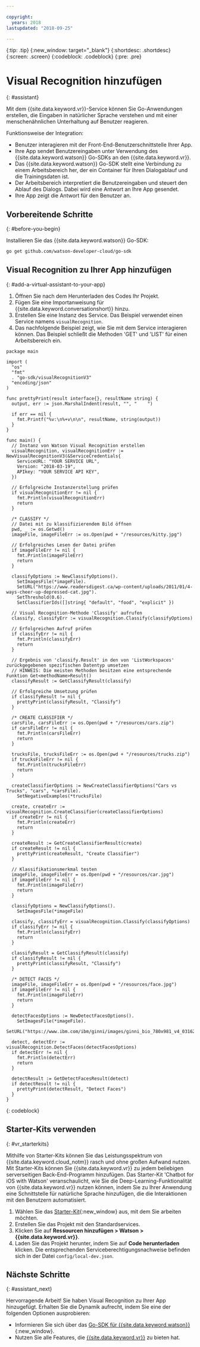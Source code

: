 ```yaml
---

copyright:
  years: 2018
lastupdated: "2018-09-25"

---
```


{:tip: .tip}
{:new_window: target="_blank"}
{:shortdesc: .shortdesc}
{:screen: .screen}
{:codeblock: .codeblock}
{:pre: .pre}

# Visual Recognition hinzufügen
{: #assistant}

Mit dem {{site.data.keyword.vr}}-Service können Sie Go-Anwendungen erstellen, die Eingaben in natürlicher Sprache verstehen und mit einer menschenähnlichen Unterhaltung auf Benutzer reagieren.

Funktionsweise der Integration:

* Benutzer interagieren mit der Front-End-Benutzerschnittstelle Ihrer App.
* Ihre App sendet Benutzereingaben unter Verwendung des {{site.data.keyword.watson}} Go-SDKs an den {{site.data.keyword.vr}}.
* Das {{site.data.keyword.watson}} Go-SDK stellt eine Verbindung zu einem Arbeitsbereich her, der ein Container für Ihren Dialogablauf und die Trainingsdaten ist.
* Der Arbeitsbereich interpretiert die Benutzereingaben und steuert den Ablauf des Dialogs. Dabei wird eine Antwort an Ihre App gesendet.
* Ihre App zeigt die Antwort für den Benutzer an.

## Vorbereitende Schritte
{: #before-you-begin}

Installieren Sie das {{site.data.keyword.watson}} Go-SDK:
```bash
go get github.com/watson-developer-cloud/go-sdk
```
## Visual Recognition zu Ihrer App hinzufügen
{: #add-a-virtual-assistant-to-your-app}

1. Öffnen Sie nach dem Herunterladen des Codes Ihr Projekt. 
2. Fügen Sie eine Importanweisung für {{site.data.keyword.conversationshort}} hinzu.
3. Erstellen Sie eine Instanz des Service. Das Beispiel verwendet einen Service namens `visualRecognition`.
4. Das nachfolgende Beispiel zeigt, wie Sie mit dem Service interagieren können. Das Beispiel schließt die Methoden 'GET' und 'LIST' für einen Arbeitsbereich ein. 

```golang
package main

import (
  "os"
  "fmt"
  . "go-sdk/visualRecognitionV3"
  "encoding/json"
)

func prettyPrint(result interface{}, resultName string) {
  output, err := json.MarshalIndent(result, "", "    ")

  if err == nil {
    fmt.Printf("%v:\n%+v\n\n", resultName, string(output))
  }
}

func main() {
  // Instanz von Watson Visual Recognition erstellen
  visualRecognition, visualRecognitionErr := NewVisualRecognitionV3(&ServiceCredentials{
    ServiceURL: "YOUR SERVICE URL",
    Version: "2018-03-19",
    APIkey: "YOUR SERVICE API KEY",
  })

  // Erfolgreiche Instanzerstellung prüfen
  if visualRecognitionErr != nil {
    fmt.Println(visualRecognitionErr)
    return
  }

  /* CLASSIFY */
  // Datei mit zu klassifizierendem Bild öffnen
  pwd, _ := os.Getwd()
  imageFile, imageFileErr := os.Open(pwd + "/resources/kitty.jpg")

  // Erfolgreiches Lesen der Datei prüfen
  if imageFileErr != nil {
    fmt.Println(imageFileErr)
    return
  }

  classifyOptions := NewClassifyOptions().
    SetImagesFile(*imageFile).
    SetURL("https://www.readersdigest.ca/wp-content/uploads/2011/01/4-ways-cheer-up-depressed-cat.jpg").
    SetThreshold(0.6).
    SetClassifierIds([]string{ "default", "food", "explicit" })

  // Visual Recognition-Methode 'Classify' aufrufen
  classify, classifyErr := visualRecognition.Classify(classifyOptions)

  // Erfolgreichen Aufruf prüfen
  if classifyErr != nil {
    fmt.Println(classifyErr)
    return
  }

  // Ergebnis von 'classify.Result' in den von 'ListWorkspaces' zurückgegebenen spezifischen Datentyp umsetzen
  // HINWEIS: Die meisten Methoden besitzen eine entsprechende Funktion Get<methodName>Result()
  classifyResult := GetClassifyResult(classify)

  // Erfolgreiche Umsetzung prüfen
  if classifyResult != nil {
    prettyPrint(classifyResult, "Classify")
  }

  /* CREATE CLASSIFIER */
  carsFile, carsFileErr := os.Open(pwd + "/resources/cars.zip")
  if carsFileErr != nil {
    fmt.Println(carsFileErr)
    return
  }

  trucksFile, trucksFileErr := os.Open(pwd + "/resources/trucks.zip")
  if trucksFileErr != nil {
    fmt.Println(trucksFileErr)
    return
  }

  createClassifierOptions := NewCreateClassifierOptions("Cars vs Trucks", "cars", *carsFile).
    SetNegativeExamples(*trucksFile)

  create, createErr := visualRecognition.CreateClassifier(createClassifierOptions)
  if createErr != nil {
    fmt.Println(createErr)
    return
  }

  createResult := GetCreateClassifierResult(create)
  if createResult != nil {
    prettyPrint(createResult, "Create Classifier")
  }

  // Klassifikationsmerkmal testen
  imageFile, imageFileErr = os.Open(pwd + "/resources/car.jpg")
  if imageFileErr != nil {
    fmt.Println(imageFileErr)
    return
  }

  classifyOptions = NewClassifyOptions().
    SetImagesFile(*imageFile)

  classify, classifyErr = visualRecognition.Classify(classifyOptions)
  if classifyErr != nil {
    fmt.Println(classifyErr)
    return
  }

  classifyResult = GetClassifyResult(classify)
  if classifyResult != nil {
    prettyPrint(classifyResult, "Classify")
  }

  /* DETECT FACES */
  imageFile, imageFileErr = os.Open(pwd + "/resources/face.jpg")
  if imageFileErr != nil {
    fmt.Println(imageFileErr)
    return
  }

  detectFacesOptions := NewDetectFacesOptions().
    SetImagesFile(*imageFile).
    SetURL("https://www.ibm.com/ibm/ginni/images/ginni_bio_780x981_v4_03162016.jpg")

  detect, detectErr := visualRecognition.DetectFaces(detectFacesOptions)
  if detectErr != nil {
    fmt.Println(detectErr)
    return
  }

  detectResult := GetDetectFacesResult(detect)
  if detectResult != nil {
    prettyPrint(detectResult, "Detect Faces")
  }
}
```
{: codeblock}

## Starter-Kits verwenden
{: #vr_starterkits}

Mithilfe von Starter-Kits können Sie das Leistungsspektrum von {{site.data.keyword.cloud_notm}} rasch und ohne großen Aufwand nutzen. Mit Starter-Kits können Sie {{site.data.keyword.vr}} zu jedem beliebigen serverseitigen Back-End-Programm hinzufügen. Das Starter-Kit 'Chatbot for iOS with Watson' veranschaulicht, wie Sie die Deep-Learning-Funktionalität von {{site.data.keyword.vr}} nutzen können, indem Sie zu Ihrer Anwendung eine Schnittstelle für natürliche Sprache hinzufügen, die die Interaktionen mit den Benutzern automatisiert.

1. Wählen Sie das [Starter-Kit](https://console.bluemix.net/developer/appledevelopment/starter-kits){:new_window} aus, mit dem Sie arbeiten möchten.
2. Erstellen Sie das Projekt mit den Standardservices.
3. Klicken Sie auf **Ressourcen hinzufügen > Watson > {{site.data.keyword.vr}}**.
4. Laden Sie das Projekt herunter, indem Sie auf **Code herunterladen** klicken. Die entsprechenden Serviceberechtigungsnachweise befinden sich in der Datei `config/local-dev.json`.

## Nächste Schritte
{: #assistant_next}

Hervorragende Arbeit! Sie haben Visual Recognition zu Ihrer App hinzugefügt. Erhalten Sie die Dynamik aufrecht, indem Sie eine der folgenden Optionen ausprobieren:
* Informieren Sie sich über das [Go-SDK für {{site.data.keyword.watson}}](https://github.com/watson-developer-cloud/go-sdk){:new_window}.
* Nutzen Sie alle Features, die [{{site.data.keyword.vr}}](/docs/services/vr/index.html) zu bieten hat.
